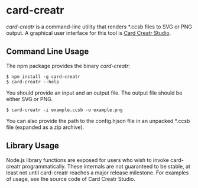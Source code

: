 card-creatr
===========

*card-creatr* is a command-line utility that renders \*.ccsb files to SVG or PNG output.  A graphical user interface for this tool is [Card Creatr Studio](https://cardcreatr.sffc.xyz).

## Command Line Usage

The npm package provides the binary *card-creatr*:

	$ npm install -g card-creatr
	$ card-creatr --help

You should provide an input and an output file.  The output file should be either SVG or PNG.

	$ card-creatr -i example.ccsb -o example.png

You can also provide the path to the config.hjson file in an unpacked \*.ccsb file (expanded as a zip archive).

## Library Usage

Node.js library functions are exposed for users who wish to invoke card-creatr programmatically.  These internals are not guaranteed to be stable, at least not until card-creatr reaches a major release milestone.  For examples of usage, see the source code of Card Creatr Studio.
